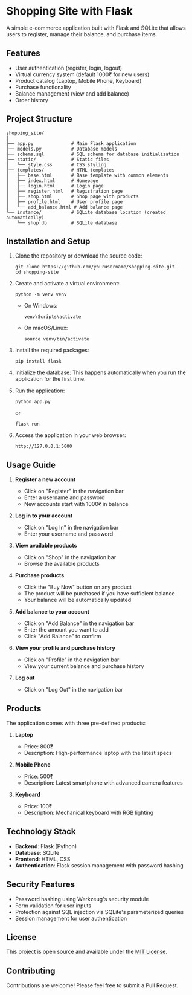 # Shopping Site with Flask

A simple e-commerce application built with Flask and SQLite that allows users to register, manage their balance, and purchase items.

## Features

- User authentication (register, login, logout)
- Virtual currency system (default 1000₹ for new users)
- Product catalog (Laptop, Mobile Phone, Keyboard)
- Purchase functionality
- Balance management (view and add balance)
- Order history

## Project Structure

```
shopping_site/
│
├── app.py              # Main Flask application
├── models.py           # Database models
├── schema.sql          # SQL schema for database initialization
├── static/             # Static files
│   └── style.css       # CSS styling
├── templates/          # HTML templates
│   ├── base.html       # Base template with common elements
│   ├── index.html      # Homepage
│   ├── login.html      # Login page
│   ├── register.html   # Registration page
│   ├── shop.html       # Shop page with products
│   ├── profile.html    # User profile page
│   └── add_balance.html # Add balance page
└── instance/           # SQLite database location (created automatically)
    └── shop.db         # SQLite database
```

## Installation and Setup

1. Clone the repository or download the source code:
   ```
   git clone https://github.com/yourusername/shopping-site.git
   cd shopping-site
   ```

2. Create and activate a virtual environment:
   ```
   python -m venv venv
   ```

   - On Windows:
     ```
     venv\Scripts\activate
     ```
   - On macOS/Linux:
     ```
     source venv/bin/activate
     ```

3. Install the required packages:
   ```
   pip install flask
   ```

4. Initialize the database:
   This happens automatically when you run the application for the first time.

5. Run the application:
   ```
   python app.py
   ```
   or
   ```
   flask run
   ```

6. Access the application in your web browser:
   ```
   http://127.0.0.1:5000
   ```

## Usage Guide

1. **Register a new account**
   - Click on "Register" in the navigation bar
   - Enter a username and password
   - New accounts start with 1000₹ in balance

2. **Log in to your account**
   - Click on "Log In" in the navigation bar
   - Enter your username and password

3. **View available products**
   - Click on "Shop" in the navigation bar
   - Browse the available products

4. **Purchase products**
   - Click the "Buy Now" button on any product
   - The product will be purchased if you have sufficient balance
   - Your balance will be automatically updated

5. **Add balance to your account**
   - Click on "Add Balance" in the navigation bar
   - Enter the amount you want to add
   - Click "Add Balance" to confirm

6. **View your profile and purchase history**
   - Click on "Profile" in the navigation bar
   - View your current balance and purchase history

7. **Log out**
   - Click on "Log Out" in the navigation bar

## Products

The application comes with three pre-defined products:

1. **Laptop**
   - Price: 800₹
   - Description: High-performance laptop with the latest specs

2. **Mobile Phone**
   - Price: 500₹
   - Description: Latest smartphone with advanced camera features

3. **Keyboard**
   - Price: 100₹
   - Description: Mechanical keyboard with RGB lighting

## Technology Stack

- **Backend**: Flask (Python)
- **Database**: SQLite
- **Frontend**: HTML, CSS
- **Authentication**: Flask session management with password hashing

## Security Features

- Password hashing using Werkzeug's security module
- Form validation for user inputs
- Protection against SQL injection via SQLite's parameterized queries
- Session management for user authentication

## License

This project is open source and available under the [MIT License](LICENSE).

## Contributing

Contributions are welcome! Please feel free to submit a Pull Request.
